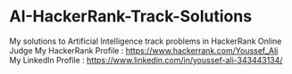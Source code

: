 # AI-HackerRank-Track-Solutions
My solutions to Artificial Intelligence track problems in HackerRank Online Judge
My HackerRank Profile : https://www.hackerrank.com/Youssef_Ali
My LinkedIn Profile : https://www.linkedin.com/in/youssef-ali-343443134/
